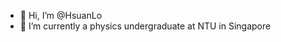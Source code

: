 - 👋 Hi, I’m @HsuanLo
- 👀 I’m currently a physics undergraduate at NTU in Singapore

<!---
HsuanLo/HsuanLo is a ✨ special ✨ repository because its `README.md` (this file) appears on your GitHub profile.
You can click the Preview link to take a look at your changes.
--->
